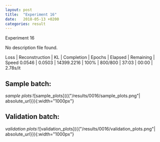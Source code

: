 ```yaml
---
layout: post
title:  "Experiment 16"
date:   2018-05-13 +0200
categories: result
---
```

Experiment 16

No description file found.

Loss | Reconstruction | KL | Completion | Epochs | Elapsed | Remaining | Speed
0.0546 | 0.0503 | 14399.2216 | 100% | 800/800 | 37:03 | 00:00 | 2.78s/it



## **Sample batch**:
_sample plots_:![sample_plots]({{"/results/0016/sample_plots.png"| absolute_url}}){:width="1000px"}


## **Validation batch**:
_validation plots_:![validation_plots]({{"/results/0016/validation_plots.png"| absolute_url}}){:width="1000px"}

